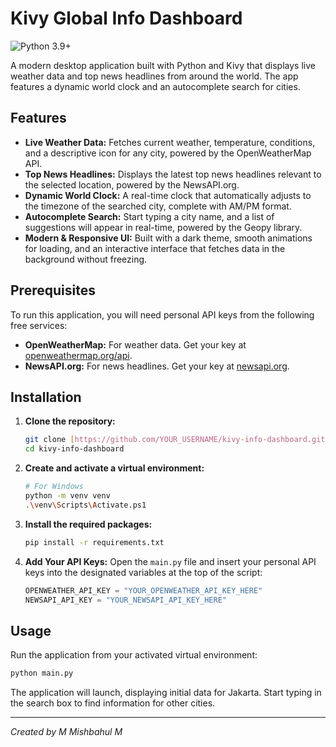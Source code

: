 # Kivy Global Info Dashboard

![Python 3.9+](https://img.shields.io/badge/python-3.9+-blue.svg)

A modern desktop application built with Python and Kivy that displays live weather data and top news headlines from around the world. The app features a dynamic world clock and an autocomplete search for cities.

## Features

-   **Live Weather Data:** Fetches current weather, temperature, conditions, and a descriptive icon for any city, powered by the OpenWeatherMap API.
-   **Top News Headlines:** Displays the latest top news headlines relevant to the selected location, powered by the NewsAPI.org.
-   **Dynamic World Clock:** A real-time clock that automatically adjusts to the timezone of the searched city, complete with AM/PM format.
-   **Autocomplete Search:** Start typing a city name, and a list of suggestions will appear in real-time, powered by the Geopy library.
-   **Modern & Responsive UI:** Built with a dark theme, smooth animations for loading, and an interactive interface that fetches data in the background without freezing.

## Prerequisites

To run this application, you will need personal API keys from the following free services:

-   **OpenWeatherMap:** For weather data. Get your key at [openweathermap.org/api](https://openweathermap.org/api).
-   **NewsAPI.org:** For news headlines. Get your key at [newsapi.org](https://newsapi.org/).

## Installation

1.  **Clone the repository:**
    ```bash
    git clone [https://github.com/YOUR_USERNAME/kivy-info-dashboard.git](https://github.com/YOUR_USERNAME/kivy-info-dashboard.git)
    cd kivy-info-dashboard
    ```

2.  **Create and activate a virtual environment:**
    ```bash
    # For Windows
    python -m venv venv
    .\venv\Scripts\Activate.ps1
    ```

3.  **Install the required packages:**
    ```bash
    pip install -r requirements.txt
    ```

4.  **Add Your API Keys:**
    Open the `main.py` file and insert your personal API keys into the designated variables at the top of the script:
    ```python
    OPENWEATHER_API_KEY = "YOUR_OPENWEATHER_API_KEY_HERE"
    NEWSAPI_API_KEY = "YOUR_NEWSAPI_API_KEY_HERE"
    ```

## Usage

Run the application from your activated virtual environment:
```bash
python main.py
```
The application will launch, displaying initial data for Jakarta. Start typing in the search box to find information for other cities.

---
*Created by M Mishbahul M*
